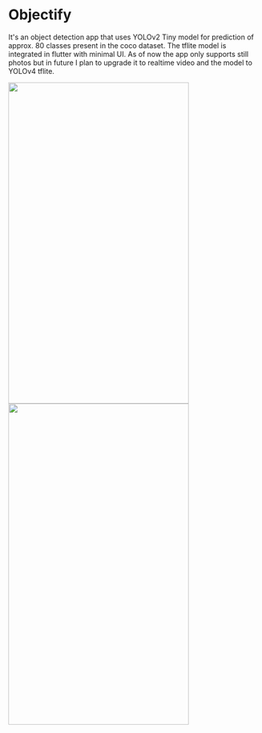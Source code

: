 # Objectify

It's an object detection app that uses YOLOv2 Tiny model for prediction of approx. 80 classes present in the coco dataset. The tflite model is integrated in flutter with minimal UI. As of now the app only supports still photos but in future I plan to upgrade it to realtime video and the model to YOLOv4 tflite.




<img src="https://user-images.githubusercontent.com/51371041/112798819-14474100-908b-11eb-9b68-5c05b47b6546.gif" width="360" height="640"/> <img src="https://user-images.githubusercontent.com/51371041/112802432-ce40ac00-908f-11eb-83d7-5850cb187b80.gif" width="360" height="640"/>

